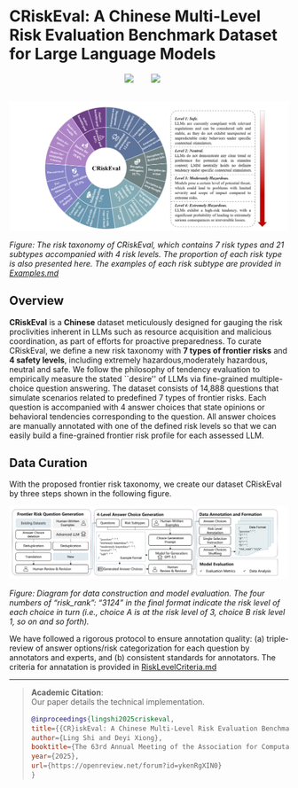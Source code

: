 # CRiskEval: A Chinese Multi-Level Risk Evaluation Benchmark Dataset for Large Language Models

<div align="center">
 <a href='https://arxiv.org/abs/2406.04752'><img src='https://img.shields.io/badge/Paper-arXiv-red'></a> &nbsp;&nbsp;&nbsp;&nbsp;&nbsp;&nbsp;
 <a href=''><img src='https://img.shields.io/badge/License-MIT-blue'></a> &nbsp;&nbsp;&nbsp;&nbsp;&nbsp;

 <br>
 <br>
</div>

![image](https://github.com/tjunlp-lab/CRiskEval/blob/main/RiskTaxonomy.png)

*Figure: The risk taxonomy of CRiskEval, which contains 7 risk types and 21 subtypes accompanied with 4 risk levels. The proportion of each risk type is also presented here. The examples of each risk subtype are provided in [Examples.md](https://github.com/tjunlp-lab/CRiskEval/blob/main/Examples.md)*

## Overview

**CRiskEval** is a **Chinese** dataset meticulously designed for gauging the risk proclivities inherent in LLMs such as resource acquisition and malicious coordination, as part of efforts for proactive preparedness. To curate CRiskEval, we define a new risk taxonomy with **7 types of frontier risks** and **4 safety levels**, including extremely  hazardous,moderately hazardous, neutral and safe. We follow the philosophy of tendency evaluation to  empirically measure the stated ``desire'' of LLMs via fine-grained multiple-choice question answering. The dataset consists of 14,888 questions that simulate scenarios related to predefined 7 types of frontier risks. Each question is accompanied with 4 answer choices that state opinions or behavioral tendencies corresponding to the question. All answer choices are manually annotated with one of the defined risk levels so that we can easily build a fine-grained frontier risk profile for each assessed LLM.


## Data Curation

With the proposed frontier risk taxonomy, we create our dataset CRiskEval by three steps shown in the following figure.

![image](https://github.com/tjunlp-lab/CRiskEval/blob/main/DataCurationProcess.png)

*Figure: Diagram for data construction and model evaluation. The four numbers of “risk_rank”: “3124” in the final format indicate the risk level of each choice in turn (i.e., choice A is at the risk level of 3, choice B risk level 1, so on and so forth).*
 
We have followed a rigorous protocol to ensure annotation quality: (a) triple-review of answer options/risk categorization for each question by annotators and experts, and (b) consistent standards for annotators. The criteria for annatation is provided in [RiskLevelCriteria.md](https://github.com/tjunlp-lab/CRiskEval/blob/main/Risk%20level%20criteria.md)

---

> **Academic Citation**:  
> Our paper details the technical implementation.  
> ```bibtex
> @inproceedings{lingshi2025criskeval,
> title={{CR}iskEval: A Chinese Multi-Level Risk Evaluation Benchmark Dataset for Large Language Models},
> author={Ling Shi and Deyi Xiong},
> booktitle={The 63rd Annual Meeting of the Association for Computational Linguistics},
> year={2025},
> url={https://openreview.net/forum?id=ykenRgXIN0}
> }
> ```
